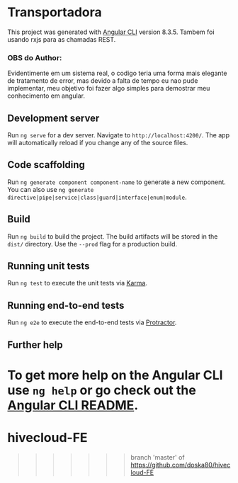 
# Transportadora

This project was generated with [Angular CLI](https://github.com/angular/angular-cli) version 8.3.5.
Tambem foi usando rxjs para as chamadas REST.

### OBS do Author:

Evidentimente em um sistema real, o codigo teria uma forma mais elegante de tratamento de error, mas devido a falta de tempo eu nao pude implementar, meu objetivo foi fazer algo simples para demostrar meu conhecimento em angular.

## Development server

Run `ng serve` for a dev server. Navigate to `http://localhost:4200/`. The app will automatically reload if you change any of the source files.

## Code scaffolding

Run `ng generate component component-name` to generate a new component. You can also use `ng generate directive|pipe|service|class|guard|interface|enum|module`.

## Build

Run `ng build` to build the project. The build artifacts will be stored in the `dist/` directory. Use the `--prod` flag for a production build.

## Running unit tests

Run `ng test` to execute the unit tests via [Karma](https://karma-runner.github.io).

## Running end-to-end tests

Run `ng e2e` to execute the end-to-end tests via [Protractor](http://www.protractortest.org/).

## Further help

To get more help on the Angular CLI use `ng help` or go check out the [Angular CLI README](https://github.com/angular/angular-cli/blob/master/README.md).
=======
# hivecloud-FE
>>>>>>> branch 'master' of https://github.com/doska80/hivecloud-FE
